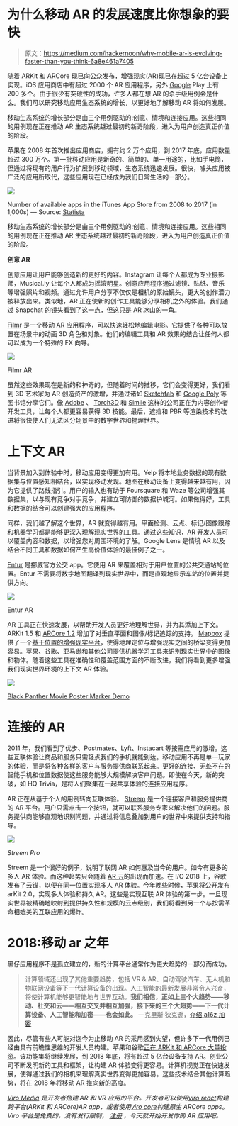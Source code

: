 # 为什么移动 AR 的发展速度比你想象的要快

> 原文：<https://medium.com/hackernoon/why-mobile-ar-is-evolving-faster-than-you-think-6a8e461a7405>

随着 ARKit 和 ARCore 现已向公众发布，增强现实(AR)现已在超过 5 亿台设备上实现。iOS 应用商店中有超过 2000 个 AR 应用程序，另外 [Google](https://hackernoon.com/tagged/google) Play 上有 200 多个。由于很少有突破性的成功，许多人都在想 AR 的杀手级用例会是什么。我们可以研究移动应用生态系统的增长，以更好地了解移动 AR 将如何发展。

移动生态系统的增长部分是由三个用例驱动的:创意、情境和连接应用。这些相同的用例现在正在推动 AR 生态系统越过最初的新奇阶段，进入为用户创造真正价值的阶段。

苹果在 2008 年首次推出应用商店，拥有约 2 万个应用，到 2017 年底，应用数量超过 300 万个。第一批移动应用是新奇的、简单的、单一用途的，比如手电筒，但通过将现有的用户行为扩展到移动领域，生态系统迅速发展。很快，噱头应用被广泛的应用所取代，这些应用现在已经成为我们日常生活的一部分。

![](img/821064e267e2b405b86087f4a267174b.png)

Number of available apps in the iTunes App Store from 2008 to 2017 (in 1,000s) — Source: [Statista](https://www.statista.com/statistics/268251/number-of-apps-in-the-itunes-app-store-since-2008/)

移动生态系统的增长部分是由三个用例驱动的:创意、情境和连接应用。这些相同的用例现在正在推动 AR 生态系统越过最初的新奇阶段，进入为用户创造真正价值的阶段。

**创意 AR**

创意应用让用户能够创造新的更好的内容。Instagram 让每个人都成为专业摄影师，Musical.ly 让每个人都成为摇滚明星。创意应用程序通过滤镜、贴纸、音乐等增强照片和视频。通过允许用户分享不仅仅是相机的原始镜头，更大的创作潜力被释放出来。类似地，AR 正在使新的创作工具能够分享相机之外的体验。我们通过 Snapchat 的镜头看到了这一点，但这只是 AR 冰山的一角。

[Filmr](http://filmrapp.com/) 是一个移动 AR 应用程序，可以快速轻松地编辑电影。它提供了各种可以放置在场景中的动画 3D 角色和对象。他们的编辑工具和 AR 效果的结合让任何人都可以成为一个特殊的 FX 向导。

![](img/eda8acb2db604d8c9aed35317e045096.png)

Filmr AR

虽然这些效果现在是新的和神奇的，但随着时间的推移，它们会变得更好，我们看到 3D 艺术家为 AR 创造资产的激增，并通过诸如 [Sketchfab](https://sketchfab.com/feed) 和 [Google Poly](https://poly.google.com/) 等图书馆分享它们。像 [Adobe](https://vrscout.com/news/adobe-ar-vr/) 、 [Torch3D](https://torch3d.com/) 和 [Simile](http://www.depthkit.tv/) 这样的公司正在为内容创作者开发工具，让每个人都更容易获得 3D 技能。最后，遮挡和 PBR 等渲染技术的改进将很快使人们无法区分场景中的数字世界和物理世界。

# 上下文 AR

当背景加入到体验中时，移动应用变得更加有用。Yelp 将本地业务数据的现有数据集与位置感知相结合，以实现移动发现。地图在移动设备上变得越来越有用，因为它提供了路线指引。用户的输入也有助于 Foursquare 和 Waze 等公司增强其数据集，以与现有竞争对手竞争，并建立可防御的数据护城河。如果做得好，工具和数据的结合可以创建强大的应用程序。

同样，我们越了解这个世界，AR 就变得越有用。平面检测、云点、标记/图像跟踪和机器学习都是能够更深入理解现实世界的工具。通过这些知识，AR 开发人员可以覆盖内容和数据，以增强您对周围环境的了解。Google Lens 是情境 AR 以及结合不同工具和数据如何产生高价值体验的最佳例子之一。

[Entur](https://play.google.com/store/apps/details?id=no.entur&hl=en_US) 是挪威官方公交 app。它使用 AR 来覆盖相对于用户位置的公共交通站的位置。Entur 不需要将数字地图翻译到现实世界中，而是直观地显示车站的位置并提供方向。

![](img/1c545a2d7928c0aca02a773645530ed2.png)

Entur AR

AR 工具正在快速发展，以帮助开发人员更好地理解世界，并为其添加上下文。ARKit 1.5 和 [ARCore 1.2](https://github.com/google-ar/arcore-android-sdk/releases) 增加了对垂直平面和图像/标记追踪的支持。 [Mapbox](https://www.mapbox.com/augmented-reality/) 提供了一个[基于位置的增强现实平台](https://blog.mapbox.com/introducing-native-ar-b3c55a50539d)，使得地理定位与增强现实之间的桥梁变得更加容易。苹果、谷歌、亚马逊和其他公司提供机器学习工具来识别现实世界中的图像和物体。随着这些工具在准确性和覆盖范围方面的不断改进，我们将看到更多增强我们现实世界环境的上下文 AR 体验。

![](img/a2d3ab2f8b302c29511bb3b34df7263f.png)

[Black Panther Movie Poster Marker Demo](https://github.com/viromedia/virocore/tree/master/ARBlackPanther)

# 连接的 AR

2011 年，我们看到了优步、Postmates、Lyft、Instacart 等按需应用的激增。这些互联体验让商品和服务只需轻点我们的手机就能到达。移动应用不再是单一玩家的体验，而是将各种各样的客户与服务提供商联系起来。更好的连接、无处不在的智能手机和位置数据使这些服务能够大规模解决客户问题。即使在今天，新的突破，如 HQ Trivia，是将人们聚集在一起共享体验的连接应用程序。

AR 正在从基于个人的用例转向互联体验。 [Streem](https://www.streem.pro/) 是一个连接客户和服务提供商的 AR 平台。用户只需点击一个按钮，就可以联系服务专家来解决他们的问题。服务提供商能够直观地识别问题，并通过将信息叠加到用户的世界中来提供支持和指导。

![](img/8211e1bdf36b2b5ad65cf7753a793746.png)

*Streem Pro*

Streem 是一个很好的例子，说明了联网 AR 如何惠及当今的用户。如今有更多的多人 AR 体验。而这种趋势只会随着 [AR 云](https://www.forbes.com/sites/charliefink/2018/03/01/who-is-seeding-the-ar-cloud/)的出现而加速。在 I/O 2018 上，谷歌发布了云锚，以便在同一位置实现多人 AR 体验。今年晚些时候，苹果将公开发布 arKit 2.0，实现多人体验和持久 AR。这些是实现互联 AR 体验的第一步。一旦现实世界被精确地映射到提供持久性和规模的云点级别，我们将看到另一个与按需革命相媲美的互联应用的爆炸。

# 2018:移动 ar 之年

黑仔应用程序不是孤立建立的，新的计算平台通常作为更大趋势的一部分而成功。

> 计算领域还出现了其他重要趋势，包括 VR & AR、自动驾驶汽车、无人机和物联网设备等下一代计算设备的出现。人工智能的最新发展非常令人兴奋，将使计算机能够更智能地与世界互动。**我们相信，正如上三个大趋势——移动、社交和云——相互交叉并相互加强，接下来的三个大趋势——下一代计算设备、人工智能和加密——也会如此。** —克里斯·狄克逊，[介绍 a16z 加密](https://a16zcrypto.com/)

因此，尽管有些人可能对迄今为止移动 AR 的采用感到失望，但许多下一代用例已经由具有前瞻性思维的开发人员构建。苹果和谷歌[正在 ARKit 和 ARCore 大量投资](https://hackernoon.com/tagged/investing)。该功能集将继续发展，到 2018 年底，将有超过 5 亿台设备支持 AR。创业公司不断发明新的工具和框架，让构建 AR 体验变得更容易。计算机视觉正在快速发展，使得通过我们的相机来理解真实世界变得更加容易。这些技术结合其他计算趋势，将在 2018 年将移动 AR 推向新的高度。

[*Viro Media*](https://viromedia.com/) *是开发者搭建 AR 和 VR 应用的平台。开发者可以使用*[*viro react*](https://viromedia.com/viroreact/)*构建跨平台(ARKit 和 ARCore)AR app，或者使用*[*viro core*](https://viromedia.com/virocore/)*构建原生 ARCore apps。Viro 平台是免费的，没有发行限制，* [*注册*](https://viromedia.com/signup/) *，今天就开始开发你的 AR 应用吧。*